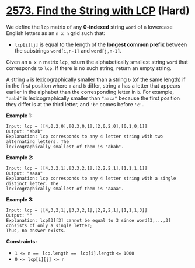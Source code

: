 # [2573. Find the String with LCP][link] (Hard)

[link]: https://leetcode.com/problems/find-the-string-with-lcp/

We define the `lcp` matrix of any **0-indexed** string `word` of `n` lowercase English letters as an
`n x n` grid such that:

- `lcp[i][j]` is equal to the length of the **longest common prefix** between the substrings
`word[i,n-1]` and `word[j,n-1]`.

Given an `n x n` matrix `lcp`, return the alphabetically smallest string `word` that corresponds to
`lcp`. If there is no such string, return an empty string.

A string `a` is lexicographically smaller than a string `b` (of the same length) if in the first
position where `a` and `b` differ, string `a` has a letter that appears earlier in the alphabet than
the corresponding letter in `b`. For example, `"aabd"` is lexicographically smaller than `"aaca"`
because the first position they differ is at the third letter, and `'b'` comes before `'c'`.

**Example 1:**

```
Input: lcp = [[4,0,2,0],[0,3,0,1],[2,0,2,0],[0,1,0,1]]
Output: "abab"
Explanation: lcp corresponds to any 4 letter string with two alternating letters. The
lexicographically smallest of them is "abab".
```

**Example 2:**

```
Input: lcp = [[4,3,2,1],[3,3,2,1],[2,2,2,1],[1,1,1,1]]
Output: "aaaa"
Explanation: lcp corresponds to any 4 letter string with a single distinct letter. The
lexicographically smallest of them is "aaaa".
```

**Example 3:**

```
Input: lcp = [[4,3,2,1],[3,3,2,1],[2,2,2,1],[1,1,1,3]]
Output: ""
Explanation: lcp[3][3] cannot be equal to 3 since word[3,...,3] consists of only a single letter;
Thus, no answer exists.
```

**Constraints:**

- `1 <= n == ` `lcp.length == ` `lcp[i].length` `<= 1000`
- `0 <= lcp[i][j] <= n`
